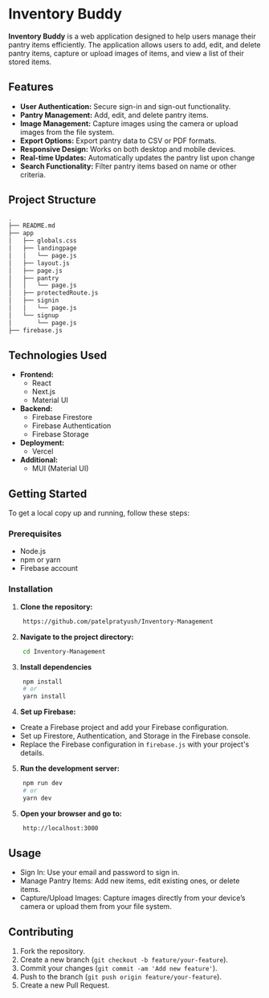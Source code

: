 # Inventory Buddy

**Inventory Buddy** is a web application designed to help users manage their pantry items efficiently. The application allows users to add, edit, and delete pantry items, capture or upload images of items, and view a list of their stored items.

## Features

- **User Authentication:** Secure sign-in and sign-out functionality.
- **Pantry Management:** Add, edit, and delete pantry items.
- **Image Management:** Capture images using the camera or upload images from the file system.
- **Export Options:** Export pantry data to CSV or PDF formats.
- **Responsive Design:** Works on both desktop and mobile devices.
- **Real-time Updates:** Automatically updates the pantry list upon change
- **Search Functionality:** Filter pantry items based on name or other criteria.

## Project Structure

```bash
.
├── README.md
├── app
│   ├── globals.css
│   ├── landingpage
│   │   └── page.js
│   ├── layout.js
│   ├── page.js
│   ├── pantry
│   │   └── page.js
│   ├── protectedRoute.js
│   ├── signin
│   │   └── page.js
│   └── signup
│       └── page.js
├── firebase.js
```

## Technologies Used

- **Frontend:**
  - React
  - Next.js
  - Material UI
- **Backend:**
  - Firebase Firestore
  - Firebase Authentication
  - Firebase Storage
- **Deployment:**
  - Vercel
- **Additional:**
  - MUI (Material UI)

## Getting Started

To get a local copy up and running, follow these steps:

### Prerequisites

- Node.js
- npm or yarn
- Firebase account

### Installation

1. **Clone the repository:**

```bash
    https://github.com/patelpratyush/Inventory-Management
```

2. **Navigate to the project directory:**

```bash
    cd Inventory-Management
```

3. **Install dependencies**

```bash
    npm install
    # or
    yarn install
```

4. **Set up Firebase:**

- Create a Firebase project and add your Firebase configuration.
- Set up Firestore, Authentication, and Storage in the Firebase console.
- Replace the Firebase configuration in `firebase.js` with your project's details.

5. **Run the development server:**

```bash
    npm run dev
    # or
    yarn dev
```

5. **Open your browser and go to:**

```bash
    http://localhost:3000
```

## Usage

- Sign In: Use your email and password to sign in.
- Manage Pantry Items: Add new items, edit existing ones, or delete items.
- Capture/Upload Images: Capture images directly from your device’s camera or upload them from your file system.

## Contributing

1. Fork the repository.
2. Create a new branch (`git checkout -b feature/your-feature`).
3. Commit your changes (`git commit -am 'Add new feature'`).
4. Push to the branch (`git push origin feature/your-feature`).
5. Create a new Pull Request.
